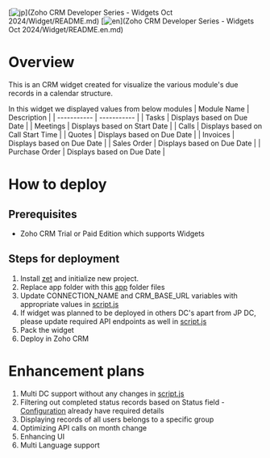 [![jp](https://img.shields.io/badge/lang-jp-green.svg)](Zoho CRM Developer Series - Widgets Oct 2024/Widget/README.md)
[![en](https://img.shields.io/badge/lang-en-red.svg)](Zoho CRM Developer Series - Widgets Oct 2024/Widget/README.en.md)

# Overview
This is an CRM widget created for visualize the various module's due records in a calendar structure.

In this widget we displayed values from below modules
| Module Name | Description |
| ----------- | ----------- |
| Tasks | Displays based on Due Date |
| Meetings | Displays based on Start Date |
| Calls | Displays based on Call Start Time |
| Quotes | Displays based on Due Date |
| Invoices | Displays based on Due Date |
| Sales Order | Displays based on Due Date |
| Purchase Order | Displays based on Due Date |


# How to deploy
## Prerequisites
- Zoho CRM Trial or Paid Edition which supports Widgets

## Steps for deployment
1. Install [zet](https://www.zoho.com/crm/developer/docs/widgets/install-cli.html) and initialize new project.
2. Replace app folder with this [app](app/) folder files
3. Update CONNECTION_NAME and CRM_BASE_URL variables with appropriate values in [script.js](app/js/script.js)
4. If widget was planned to be deployed in others DC's apart from JP DC, please update required API endpoints as well in [script.js](app/js/script.js)
5. Pack the widget
6. Deploy in Zoho CRM

# Enhancement plans
1. Multi DC support without any changes in [script.js](app/js/script.js)
2. Filtering out completed status records based on Status field - [Configuration](app/js/script.js#L3) already have required details
3. Displaying records of all users belongs to a specific group
4. Optimizing API calls on month change
5. Enhancing UI
6. Multi Language support
